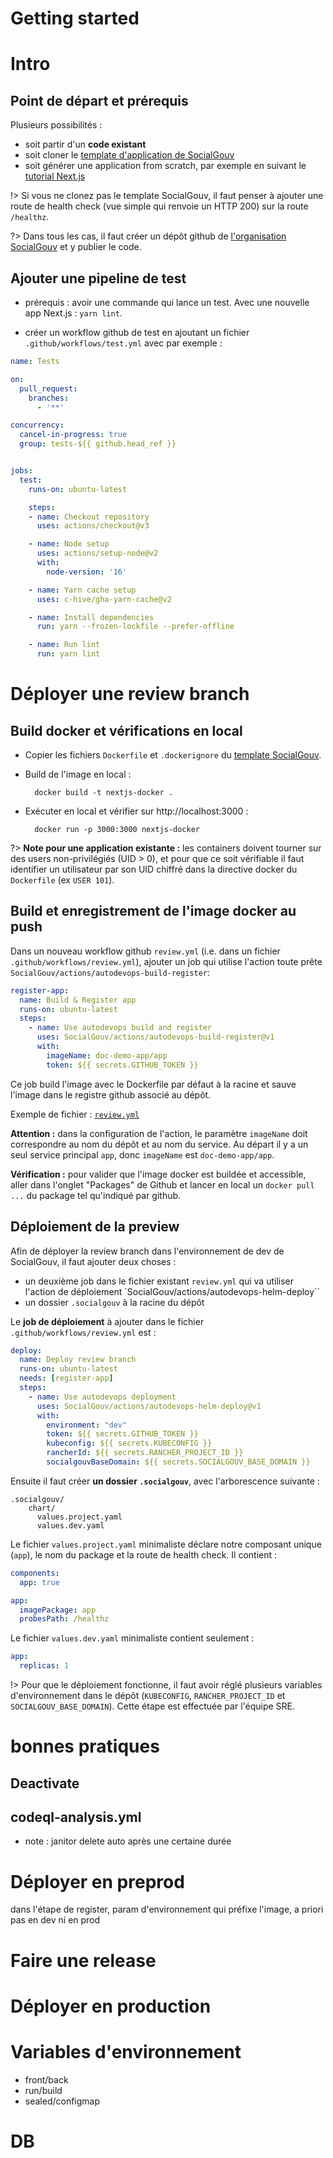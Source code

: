 # Getting started

# Intro

## Point de départ et prérequis 

Plusieurs possibilités :
- soit partir d'un **code existant**
- soit cloner le [template d'application de SocialGouv](https://github.com/socialgouv/template)
- soit générer une application from scratch, par exemple en suivant le [tutorial Next.js](https://nextjs.org/docs/getting-started)

!> Si vous ne clonez pas le template SocialGouv, il faut penser à ajouter une route de health check (vue simple qui renvoie un HTTP 200) sur la route `/healthz`.

?> Dans tous les cas, il faut créer un dépôt github de [l'organisation SocialGouv](https://github.com/socialgouv) et y publier le code.

## Ajouter une pipeline de test

- prérequis : avoir une commande qui lance un test. Avec une nouvelle app Next.js : `yarn lint`.
        
- créer un workflow github de test en ajoutant un fichier `.github/workflows/test.yml` avec par exemple :


```yaml
name: Tests

on:
  pull_request:
    branches:
      - '**'

concurrency:
  cancel-in-progress: true
  group: tests-${{ github.head_ref }}


jobs:
  test:
    runs-on: ubuntu-latest

    steps:
    - name: Checkout repository
      uses: actions/checkout@v3

    - name: Node setup
      uses: actions/setup-node@v2
      with:
        node-version: '16'

    - name: Yarn cache setup
      uses: c-hive/gha-yarn-cache@v2

    - name: Install dependencies
      run: yarn --frozen-lockfile --prefer-offline

    - name: Run lint
      run: yarn lint
```


# Déployer une review branch

## Build docker et vérifications en local

- Copier les fichiers `Dockerfile` et `.dockerignore` du [template SocialGouv](https://github.com/socialgouv/template).
- Build de l'image en local : 
 
        docker build -t nextjs-docker .

- Exécuter en local et vérifier sur http://localhost:3000 :

        docker run -p 3000:3000 nextjs-docker

?> **Note pour une application existante :** les containers doivent tourner sur des users non-privilégiés (UID > 0), et pour que ce soit vérifiable il faut identifier
un utilisateur par son UID chiffré dans la directive docker du `Dockerfile` (ex `USER 101`).

## Build et enregistrement de l'image docker au push

Dans un nouveau workflow github `review.yml` (i.e. dans un fichier `.github/workflows/review.yml`), ajouter un job qui utilise l'action toute prête `SocialGouv/actions/autodevops-build-register`:

```yaml
register-app:
  name: Build & Register app
  runs-on: ubuntu-latest
  steps:
    - name: Use autodevops build and register
      uses: SocialGouv/actions/autodevops-build-register@v1
      with:
        imageName: doc-demo-app/app
        token: ${{ secrets.GITHUB_TOKEN }}
```

Ce job build l'image avec le Dockerfile par défaut à la racine et sauve l'image dans le registre github associé au dépôt.

Exemple de fichier : [`review.yml`](https://github.com/SocialGouv/doc-demo-app/blob/master/.github/workflows/review.yml)


**Attention :** dans la configuration de l'action, le paramètre
`imageName` doit correspondre au nom du dépôt et au nom du service. Au départ il y a un seul service principal `app`, donc `imageName` est `doc-demo-app/app`.


**Vérification :** pour valider que l'image docker est buildée et accessible, aller dans l'onglet "Packages" de Github et lancer en local un `docker pull ...` du package tel qu'indiqué par github.


## Déploiement de la preview

Afin de déployer la review branch dans l'environnement de dev de SocialGouv, il faut ajouter deux choses : 

- un deuxième job dans le fichier existant `review.yml` qui va utiliser l'action de déploiement `SocialGouv/actions/autodevops-helm-deploy``
- un dossier `.socialgouv` à la racine du dépôt 

Le **job de déploiement** à ajouter dans le fichier `.github/workflows/review.yml`  est :

```yaml
deploy:
  name: Deploy review branch
  runs-on: ubuntu-latest
  needs: [register-app]
  steps:
    - name: Use autodevops deployment
      uses: SocialGouv/actions/autodevops-helm-deploy@v1
      with:
        environment: "dev"
        token: ${{ secrets.GITHUB_TOKEN }}
        kubeconfig: ${{ secrets.KUBECONFIG }}
        rancherId: ${{ secrets.RANCHER_PROJECT_ID }}
        socialgouvBaseDomain: ${{ secrets.SOCIALGOUV_BASE_DOMAIN }}
```

Ensuite il faut créer **un dossier `.socialgouv`**, avec l'arborescence suivante :

    .socialgouv/
        chart/
          values.project.yaml
          values.dev.yaml

Le fichier `values.project.yaml` minimaliste déclare notre composant unique (`app`), le nom du
package et la route de health check. Il contient :


```yaml
components:
  app: true

app:
  imagePackage: app
  probesPath: /healthz
```

Le fichier `values.dev.yaml` minimaliste contient seulement :

```yaml
app:
  replicas: 1
```


!> Pour que le déploiement fonctionne, il faut avoir réglé plusieurs variables d'environnement dans le dépôt (`KUBECONFIG`, `RANCHER_PROJECT_ID` et `SOCIALGOUV_BASE_DOMAIN`). Cette étape est effectuée par l'équipe SRE.

# bonnes pratiques
## Deactivate

## codeql-analysis.yml


+ note : janitor delete auto après une certaine durée

# Déployer en preprod

dans l'étape de register, param d'environnement qui préfixe l'image, a priori pas en dev ni en prod

# Faire une release

# Déployer en production


# Variables d'environnement

- front/back
- run/build
- sealed/configmap


# DB
